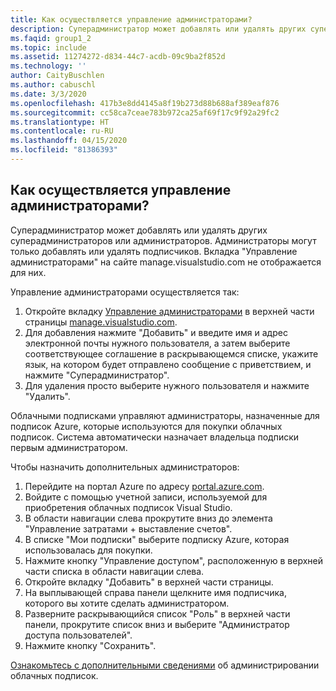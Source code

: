 ```yaml
---
title: Как осуществляется управление администраторами?
description: Суперадминистратор может добавлять или удалять других суперадминистраторов или администраторов. Администраторы могут только добавлять или удалять подписчиков...
ms.faqid: group1_2
ms.topic: include
ms.assetid: 11274272-d834-44c7-acdb-09c9ba2f852d
ms.technology: ''
author: CaityBuschlen
ms.author: cabuschl
ms.date: 3/3/2020
ms.openlocfilehash: 417b3e8dd4145a8f19b273d88b688af389eaf876
ms.sourcegitcommit: cc58ca7ceae783b972ca25af69f17c9f92a29fc2
ms.translationtype: HT
ms.contentlocale: ru-RU
ms.lasthandoff: 04/15/2020
ms.locfileid: "81386393"
---
```

## <a name="how-do-i-manage-administrators"></a>Как осуществляется управление администраторами?

Суперадминистратор может добавлять или удалять других суперадминистраторов или администраторов. Администраторы могут только добавлять или удалять подписчиков. Вкладка "Управление администраторами" на сайте manage.visualstudio.com не отображается для них.

Управление администраторами осуществляется так:

1. Откройте вкладку [Управление администраторами](https://manage.visualstudio.com/administrators) в верхней части страницы [manage.visualstudio.com](https://manage.visualstudio.com).
2. Для добавления нажмите "Добавить" и введите имя и адрес электронной почты нужного пользователя, а затем выберите соответствующее соглашение в раскрывающемся списке, укажите язык, на котором будет отправлено сообщение с приветствием, и нажмите "Суперадминистратор".
3. Для удаления просто выберите нужного пользователя и нажмите "Удалить".

Облачными подписками управляют администраторы, назначенные для подписок Azure, которые используются для покупки облачных подписок. Система автоматически назначает владельца подписки первым администратором.

Чтобы назначить дополнительных администраторов:

1. Перейдите на портал Azure по адресу [portal.azure.com](https://portal.azure.com).
2. Войдите с помощью учетной записи, используемой для приобретения облачных подписок Visual Studio.
3. В области навигации слева прокрутите вниз до элемента "Управление затратами + выставление счетов".
4. В списке "Мои подписки" выберите подписку Azure, которая использовалась для покупки.
5. Нажмите кнопку "Управление доступом", расположенную в верхней части списка в области навигации слева.
6. Откройте вкладку "Добавить" в верхней части страницы.
7. На выплывающей справа панели щелкните имя подписчика, которого вы хотите сделать администратором.
8. Разверните раскрывающийся список "Роль" в верхней части панели, прокрутите список вниз и выберите "Администратор доступа пользователей".
9. Нажмите кнопку "Сохранить".

[Ознакомьтесь с дополнительными сведениями](https://docs.microsoft.com/visualstudio/subscriptions/cloud-admin) об администрировании облачных подписок.
